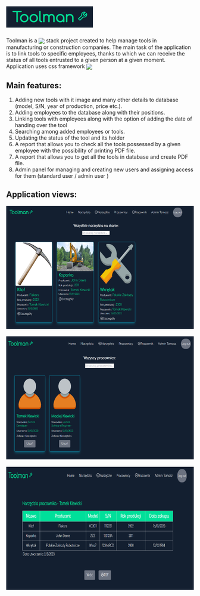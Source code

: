 # <img src="https://github.com/Klewiu/Toolman/blob/master/frontend/src/Logo_Toolman.PNG" />
Toolman is a <img src="https://upload.wikimedia.org/wikipedia/commons/9/94/MERN-logo.png" width="auto" height="40" align="center" margin="1px" /> stack project created to help manage tools in manufacturing or construction companies. 
The main task of the application is to link tools to specific employees, thanks to which we can receive the status of all tools entrusted to a given person at a given moment. Application uses css framework  <img src="https://upload.wikimedia.org/wikipedia/commons/9/95/Tailwind_CSS_logo.svg"  width="auto" height="15" align="center" margin="1px"/>


## Main features:
1. Adding new tools with it image and many other details to database (model, S/N, year of production, price etc.).
2. Adding employees to the database along with their positions.
3. Linking tools with employees along with the option of adding the date of handing over the tool
4. Searching among added employees or tools.
5. Updating the status of the tool and its holder
6. A report that allows you to check all the tools possessed by a given employee with the possibility of printing PDF file.
7. A report that allows you to get all the tools in database and create PDF file.
8. Admin panel for managing and creating new users and assigning access for them (standard user / admin user )


## Application views:
<img src="https://github.com/Klewiu/Toolman/blob/master/frontend/src/Toolman_example_1.PNG" alt="example1" width="auto" height="330" margin="5px" />&nbsp;&nbsp;&nbsp;<img src="https://github.com/Klewiu/Toolman/blob/master/frontend/src/Toolman_example_2.PNG" alt="example2" width="auto" height="330" margin="5px" />&nbsp;&nbsp;&nbsp;
<img src="https://github.com/Klewiu/Toolman/blob/master/frontend/src/Toolman_example_3.PNG" alt="example3" width="auto" height="330" margin="5px" />&nbsp;&nbsp;&nbsp;
